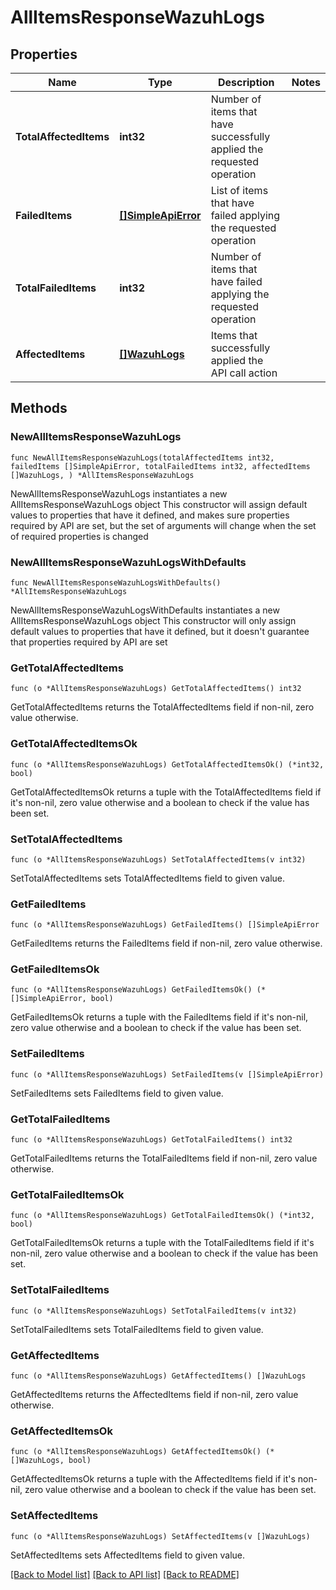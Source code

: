 # AllItemsResponseWazuhLogs

## Properties

Name | Type | Description | Notes
------------ | ------------- | ------------- | -------------
**TotalAffectedItems** | **int32** | Number of items that have successfully applied the requested operation | 
**FailedItems** | [**[]SimpleApiError**](SimpleApiError.md) | List of items that have failed applying the requested operation | 
**TotalFailedItems** | **int32** | Number of items that have failed applying the requested operation | 
**AffectedItems** | [**[]WazuhLogs**](WazuhLogs.md) | Items that successfully applied the API call action | 

## Methods

### NewAllItemsResponseWazuhLogs

`func NewAllItemsResponseWazuhLogs(totalAffectedItems int32, failedItems []SimpleApiError, totalFailedItems int32, affectedItems []WazuhLogs, ) *AllItemsResponseWazuhLogs`

NewAllItemsResponseWazuhLogs instantiates a new AllItemsResponseWazuhLogs object
This constructor will assign default values to properties that have it defined,
and makes sure properties required by API are set, but the set of arguments
will change when the set of required properties is changed

### NewAllItemsResponseWazuhLogsWithDefaults

`func NewAllItemsResponseWazuhLogsWithDefaults() *AllItemsResponseWazuhLogs`

NewAllItemsResponseWazuhLogsWithDefaults instantiates a new AllItemsResponseWazuhLogs object
This constructor will only assign default values to properties that have it defined,
but it doesn't guarantee that properties required by API are set

### GetTotalAffectedItems

`func (o *AllItemsResponseWazuhLogs) GetTotalAffectedItems() int32`

GetTotalAffectedItems returns the TotalAffectedItems field if non-nil, zero value otherwise.

### GetTotalAffectedItemsOk

`func (o *AllItemsResponseWazuhLogs) GetTotalAffectedItemsOk() (*int32, bool)`

GetTotalAffectedItemsOk returns a tuple with the TotalAffectedItems field if it's non-nil, zero value otherwise
and a boolean to check if the value has been set.

### SetTotalAffectedItems

`func (o *AllItemsResponseWazuhLogs) SetTotalAffectedItems(v int32)`

SetTotalAffectedItems sets TotalAffectedItems field to given value.


### GetFailedItems

`func (o *AllItemsResponseWazuhLogs) GetFailedItems() []SimpleApiError`

GetFailedItems returns the FailedItems field if non-nil, zero value otherwise.

### GetFailedItemsOk

`func (o *AllItemsResponseWazuhLogs) GetFailedItemsOk() (*[]SimpleApiError, bool)`

GetFailedItemsOk returns a tuple with the FailedItems field if it's non-nil, zero value otherwise
and a boolean to check if the value has been set.

### SetFailedItems

`func (o *AllItemsResponseWazuhLogs) SetFailedItems(v []SimpleApiError)`

SetFailedItems sets FailedItems field to given value.


### GetTotalFailedItems

`func (o *AllItemsResponseWazuhLogs) GetTotalFailedItems() int32`

GetTotalFailedItems returns the TotalFailedItems field if non-nil, zero value otherwise.

### GetTotalFailedItemsOk

`func (o *AllItemsResponseWazuhLogs) GetTotalFailedItemsOk() (*int32, bool)`

GetTotalFailedItemsOk returns a tuple with the TotalFailedItems field if it's non-nil, zero value otherwise
and a boolean to check if the value has been set.

### SetTotalFailedItems

`func (o *AllItemsResponseWazuhLogs) SetTotalFailedItems(v int32)`

SetTotalFailedItems sets TotalFailedItems field to given value.


### GetAffectedItems

`func (o *AllItemsResponseWazuhLogs) GetAffectedItems() []WazuhLogs`

GetAffectedItems returns the AffectedItems field if non-nil, zero value otherwise.

### GetAffectedItemsOk

`func (o *AllItemsResponseWazuhLogs) GetAffectedItemsOk() (*[]WazuhLogs, bool)`

GetAffectedItemsOk returns a tuple with the AffectedItems field if it's non-nil, zero value otherwise
and a boolean to check if the value has been set.

### SetAffectedItems

`func (o *AllItemsResponseWazuhLogs) SetAffectedItems(v []WazuhLogs)`

SetAffectedItems sets AffectedItems field to given value.



[[Back to Model list]](../README.md#documentation-for-models) [[Back to API list]](../README.md#documentation-for-api-endpoints) [[Back to README]](../README.md)


